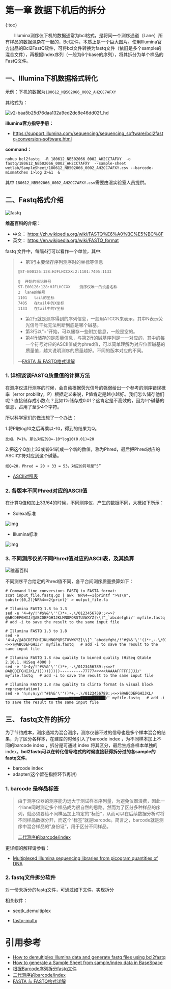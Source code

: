 # 第一章 数据下机后的拆分

{:toc}

　　Illumina测序仪下机的数据通常为bcl格式，是将同一个测序通道（Lane）所有样品的数据混杂在一起的，Bcl文件，本质上是一个巨大图片。使用Illumina官方出品的Bcl2FastQ软件，可将bcl文件转换为fastq文件（依旧是多个sample的混合文件），再根据Index序列（一般为6个base的序列），将其拆分为单个样品的FastQ文件。

##  一、Illumina下机数据格式转化

示例：下机的数据为`180612_NB502066_0002_AH2CC7AFXY`

其格式为：

![v2-baa5b25d76daa132a9ed2dc8e46dd02f_hd](bcl_format.jpg)

**illumina官方指导手册：**

- https://support.illumina.com/sequencing/sequencing_software/bcl2fastq-conversion-software.html

**command：**

```shell
nohup bcl2fastq  -R 180612_NB502066_0002_AH2CC7AFXY  -o fastq/180612_NB502066_0002_AH2CC7AFXY  --sample-sheet  wetlab/SampleSheet/180612_NB502066_0002_AH2CC7AFXY.csv --barcode-mismatches 1>log 2>&1  & 
```

其中 `180612_NB502066_0002_AH2CC7AFXY.csv`需要由湿实验室人员提供。

## 二、Fastq格式介绍

![fastq](fastq.jpg)

**维基百科的介绍：**

- 中文： https://zh.wikipedia.org/wiki/FASTQ%E6%A0%BC%E5%BC%8F
- 英文： https://en.wikipedia.org/wiki/FASTQ_format

fastq 文件中，每隔4行可以看作一个单位，其中:

>- 第1行主要储存序列测序时的坐标等信息
>
>```text
>@ST-E00126:128:HJFLHCCXX:2:1101:7405:1133
>
>@	开始的标记符号			
>ST-E00126:128:HJFLHCCXX	测序仪唯一的设备名称
>2	lane的编号				
>1101	tail的坐标
>7405	在tail中的X坐标
>1133	在tail中的Y坐标
>```
>
>- 第2行就是测序得到的序列信息，一般用ATCGN来表示，其中N表示荧光信号干扰无法判断到底是哪个碱基。
>- 第3行以“+”开始，可以储存一些附加信息，一般是空的。
>- 第4行储存的是质量信息，与第2行的碱基序列是一一对应的，其中的每一个符号对应的ASCII值成为phred值，可以简单理解为对应位置碱基的质量值，越大说明测序的质量越好。不同的版本对应的不同。
>
>--[FASTA 与 FASTQ格式详解](https://zhuanlan.zhihu.com/p/20714540)

### 1. 详细谈谈FASTQ质量值的计算方法

在测序仪进行测序的时候，会自动根据荧光信号的强弱给出一个参考的测序错误概率（error probility，P）根据定义来说，P值肯定是越小越好。我们怎么储存他们呢？直接储存成小数点？比如1%储存成0.01？这肯定是不高效的，因为1个碱基的信息，占用了至少4个字符。

所以科学家们的做法想了一个办法：

1.将P取log10之后再乘以-10，得到的结果为Q。

```text
比如，P=1%，那么对应的Q=-10*log10(0.01)=20
```

2.把这个Q加上33或者64转成一个新的数值，称为Phred，最后把Phred对应的ASCII字符对应到这个碱基。

```text
如Q=20，Phred = 20 + 33 = 53，对应的符号是”5”
```

- [ASCII对照表](https://zh.wikipedia.org/wiki/ASCII)



### 2. 各版本不同Phred对应的ASCII值

在计算Q值和加上33/64的时候，不同测序仪，产生的数据不同，大概如下所示：

- Solexa标准

![img](https://pic1.zhimg.com/80/7c8a097bae1ce81dcb0d054e0768b9a0_hd.png)

- Illumina标准



![img](https://pic1.zhimg.com/80/fadfed3901d81df334b94711e7e646a4_hd.png)

### 3. 不同测序仪的不同Phred值对应的ASCII表，及其换算

![维基百科](quality.png)

不同测序平台给定的Phred值不同，各平台间测序质量换算如下：

```shell
# Command line conversions FASTQ to FASTA format:
zcat input_file.fastq.gz | awk 'NR%4==1{printf ">%s\n", substr($0,2)}NR%4==2{print}' > output_file.fa

# Illumina FASTQ 1.8 to 1.3
sed -e '4~4y/!"#$%&'\''()*+,-.\/0123456789:;<=>?@ABCDEFGHIJ/@ABCDEFGHIJKLMNOPQRSTUVWXYZ[\\]^_`abcdefghi/' myfile.fastq   # add -i to save the result to the same input file

# Illumina FASTQ 1.3 to 1.8
sed -e '4~4y/@ABCDEFGHIJKLMNOPQRSTUVWXYZ[\\]^_`abcdefghi/!"#$%&'\''()*+,-.\/0123456789:;<=>?@ABCDEFGHIJ/' myfile.fastq   # add -i to save the result to the same input file

# Illumina FASTQ 1.8 raw quality to binned quality (HiSeq Qtable 2.10.1, HiSeq 4000 )
sed -e '4~4y/!"#$%&'\''()*+,-.\/0123456789:;<=>?@ABCDEFGHIJKL/))))))))))----------77777<<<<<AAAAAFFFFFJJJJ/' myfile.fastq   # add -i to save the result to the same input file

# Illumina FASTQ 1.8 raw quality to clinto format (a visual block representation)
sed -e 'n;n;n;y/!"#$%&'\''()*+,-.\/0123456789:;<=>?@ABCDEFGHIJKL/▁▁▁▁▁▁▁▁▂▂▂▂▂▃▃▃▃▃▄▄▄▄▄▅▅▅▅▅▆▆▆▆▆▇▇▇▇▇██████/' myfile.fastq   # add -i to save the result to the same input file
```

## 三、 fastq文件的拆分

为了节约成本，测序通常为混合测序，测序仪器不过的信号也是多个样本混合的结果，为了区分各样本，在建库的时候引入了barcode index ，为不同样本加上不同的barcode index ，拆分是可通过 index 将其区分，最后生成各样本单独的index。**bcl2fastq可以在转化信号格式的时候直接获得拆分过的各sample的 fastq文件**。

- barcode index 
- adapter(这个留在指控环节再讲)

### 1. barcode 是样品标签

> 由于测序仪器的测序能力远大于测试样本序列量，为避免仪器浪费，因此一个lane同时测定多个样品成为很自然的思路。然而为了区分多种样品的序列，就必须要给不同样品加上特定的“标签”，从而可以在后续数据分析时将不同样品数据分开，而这个“标签”就是barcode。简言之，barcode就是测序中混合样品的”身份证“，用于区分不同样品。
>
>  [ 二代测序的barcode/index]( https://vip.biotrainee.com/d/65-barcode-index)

更详细的解释请参看：
- [Multiplexed Illumina sequencing libraries from picogram quantities of DNA](https://bmcgenomics.biomedcentral.com/articles/10.1186/1471-2164-14-466)

### 2. fastq文件拆分软件

对一份未拆分的fastq文件，可通过如下文件，实现拆分

相关软件：

- seqtk_demultiplex 

- [fastq-multx](https://github.com/brwnj/fastq-multx.git)



# 引用参考

- [How to demultiplex Illumina data and generate fastq files using bcl2fastq](http://bioinformatics.cvr.ac.uk/blog/tag/bcl2fastq/)
- [How to generate a Sample Sheet from sample/index data in BaseSpace](http://bioinformatics.cvr.ac.uk/blog/how-to-generate-a-sample-sheet-from-sampleindex-data-in-basespace/)
- [根据Barcode序列拆分fastq文件](https://www.plob.org/article/14515.html)
- [ 二代测序的barcode/index]( https://vip.biotrainee.com/d/65-barcode-index)
- [FASTA 与 FASTQ格式详解](https://zhuanlan.zhihu.com/p/20714540)

